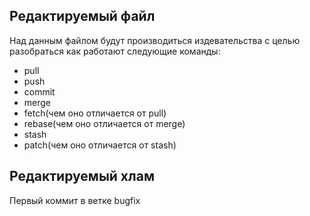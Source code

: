 ## Редактируемый файл
Над данным файлом будут производиться издевательства с целью разобраться как работают следующие команды:
* pull
* push
* commit
* merge
* fetch(чем оно отличается от pull)
* rebase(чем оно отличается от merge)
* stash
* patch(чем оно отличается от stash)

## Редактируемый хлам
Первый коммит в ветке bugfix
